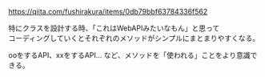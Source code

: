 <https://qiita.com/fushirakura/items/0db79bbf63784336f562>

特にクラスを設計する時、「これはWebAPIみたいなもん」と思って  
コーディングしていくとそれぞれのメソッドがシンプルにまとまりやすくなる。

ooをするAPI、xxをするAPI... など、メソッドを「使われる」ことをより意識できる。